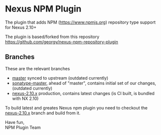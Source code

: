 # Nexus NPM Plugin

The plugin that adds NPM (https://www.npmjs.org) repository type support for Nexus 2.10+

The plugin is based/forked from this repository
https://github.com/georgy/nexus-npm-repository-plugin

## Branches

These are the relevant branches

* [master](https://github.com/sonatype/nexus-npm-repository-plugin/tree/mqster) synced to upstream (outdated currently)
* [sonatype-master](https://github.com/sonatype/nexus-npm-repository-plugin/tree/sonatype-master), ahead of "master", contains initial set of our changes, (outdated currently)
* [nexus-2.10.x](https://github.com/sonatype/nexus-npm-repository-plugin/tree/nexus-2.10.x) production, contains latest changes (is CI built, is bundled with NX 2.10) 

To build latest and greates Nexus npm plugin you need to checkout the [nexus-2.10.x](https://github.com/sonatype/nexus-npm-repository-plugin/tree/nexus-2.10.x) branch and build from it.

Have fun,  
NPM Plugin Team
